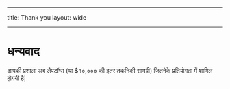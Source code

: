 * * *

title: Thank you layout: wide

* * *

# धन्यवाद

आपकी प्रशाला अब लैपटॉप्स (या $१०,००० की इतर तकनिकी सामग्री) जितनेके प्रतियोगता में शामिल होगयी है|